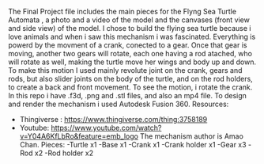 The Final Project file includes the main pieces for the Flyng Sea Turtle Automata , a photo and a video of the model and the canvases (front view and side view) of the model.
I chose to build the flying sea turtle because i love animals and when i saw this mechanism i was fascinated.
Everything is powerd by the movment of a crank, conected to a gear. Once that gear is moving, another two gears will rotate, each one having a rod atached, who will rotate as well, making the turtle move her wings and body up and down.  To make this motion I used mainly revolute joint on the crank, gears and rods, but also slider joints on the body of the turtle, and on the rod holders, to create a back and front movement. To see the motion, i rotate the crank.
In this repo i have .f3d, .png and .stl files, and also an mp4 file. To design and render the mechanism i used Autodesk Fusion 360.
Resources: 
- Thingiverse : https://www.thingiverse.com/thing:3758189 
- Youtube: https://www.youtube.com/watch?v=Y04A6KfLbRo&feature=emb_logo
The mechanism author is Amao Chan.
Pieces:
-Turtle x1
-Base x1
-Crank x1
-Crank holder x1
-Gear x3
-Rod x2
-Rod holder x2

